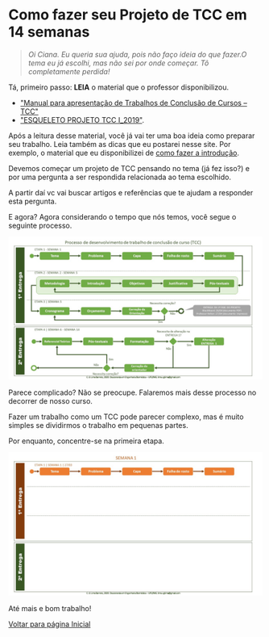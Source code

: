 # Como fazer seu Projeto de TCC em 14 semanas

> *Oi Ciana. Eu queria sua ajuda, pois não faço ideia do que fazer.O tema eu já escolhi, mas não sei por onde começar. Tô completamente perdida!*

Tá, primeiro passo: **LEIA** o material que o professor disponibilizou.

* ["Manual para apresentação de Trabalhos de Conclusão de Cursos – TCC"](http://biblioteca.site.unipac.br/wp-content/uploads/sites/16/2019/07/Manual_TCC-2017_ATUALIZADO.pdf)
* ["ESQUELETO PROJETO TCC I_2019"](files/esqueleto-projeto-tcc-i-2019.doc).
  
Após a leitura desse material, você já vai ter uma boa ideia como preparar seu trabalho. Leia também as dicas que eu postarei nesse site. Por exemplo, o material que eu disponibilizei de [como fazer a introdução](como-fazer-a-introducao.md).

Devemos começar um projeto de TCC pensando no tema (já fez isso?) e por uma pergunta a ser respondida relacionada ao tema escolhido.

A partir daí vc vai buscar artigos e referências que te ajudam a responder esta pergunta.

E agora? Agora considerando o tempo que nós temos, você segue o seguinte processo.

![Processo](img/processo.jpg)

Parece complicado? Não se preocupe. Falaremos mais desse processo no decorrer de nosso curso.

Fazer um trabalho como um TCC pode parecer complexo, mas é muito simples se dividirmos o trabalho em pequenas partes.

Por enquanto, concentre-se na primeira etapa.

![Primeira Etapa](img/semana1.jpg)

Até mais e bom trabalho!

[Voltar para página Inicial](index.md)
